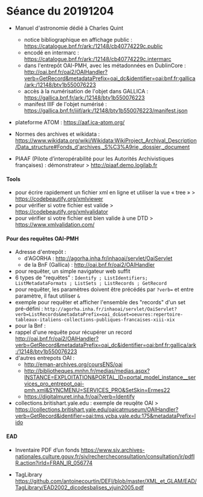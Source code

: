 # Séance du 20191204

* Manuel d'astronomie dédié à Charles Quint 
	* notice bibliographique en affichage public : https://catalogue.bnf.fr/ark:/12148/cb40774229c.public
	* encodé en intermarc : https://catalogue.bnf.fr/ark:/12148/cb40774229c.intermarc
	* dans l'entrepôt OAI-PMH, avec les métadonnées en DublinCore : http://oai.bnf.fr/oai2/OAIHandler?verb=GetRecord&metadataPrefix=oai_dc&identifier=oai:bnf.fr:gallica/ark:/12148/btv1b550076223
	* accès à la numérisation de l'objet dans GALLICA : https://gallica.bnf.fr/ark:/12148/btv1b550076223	
	* manifest IIIF de l'objet numérisé : https://gallica.bnf.fr/iiif/ark:/12148/btv1b550076223/manifest.json

* plateforme ATOM : https://aaf.ica-atom.org/
* Normes des archives et wikidata : https://www.wikidata.org/wiki/Wikidata:WikiProject_Archival_Description/Data_structure#Fonds_d'archives,_S%C3%A9rie,_dossier,_document 
* PIAAF (Pilote d’interopérabilité pour les Autorités Archivistiques françaises) : démonstrateur > http://piaaf.demo.logilab.fr

#### Tools
* pour écrire rapidement un fichier xml en ligne et utiliser la vue « tree » > https://codebeautify.org/xmlviewer
* pour vérifier si votre fichier est valide > https://codebeautify.org/xmlvalidator
* pour vérifier si votre fichier est bien valide à une DTD > https://www.xmlvalidation.com/


#### Pour des requêtes OAI-PMH
* Adresse d'entrepôt : 
  * d'AGORHA : http://agorha.inha.fr/inhaoai/servlet/OaiServlet
  * de la BnF (Gallica) : http://oai.bnf.fr/oai2/OAIHandler
* pour requêter, un simple navigateur web suffit 
* 6 types de "requêtes" : `Identify ; ListIdentifiers; ListMetadataFormats ; ListSets ; ListRecords ; GetRecord`
* pour requêter, les paramètres doivent être précédés par `?verb=` et entre paramètre, il faut utiliser `&`
* exemple pour requêter et afficher l'ensemble des "records" d'un set pré-défini : `http://agorha.inha.fr/inhaoai/servlet/OaiServlet?verb=ListRecords&metadataPrefix=oai_dc&set=oeuvres:repertoire-tableaux-italiens-collections-publiques-francaises-xiii-xix`
* pour la Bnf :
 * rappel d'une requête pour récupérer un record 
 http://oai.bnf.fr/oai2/OAIHandler?verb=GetRecord&metadataPrefix=oai_dc&identifier=oai:bnf.fr:gallica/ark:/12148/btv1b550076223
 * d'autres entrepots OAI : 
   * http://eman-archives.org/coursENS/oai
   * http://bibliotheques.mnhn.fr/medias/medias.aspx?INSTANCE=EXPLOITATION&PORTAL_ID=portal_model_instance__services_pro_entrepot_oai-pmh.xml&SYNCMENU=SERVICES_PRO&SetSkin=Ermes22
	* https://digitalmuret.inha.fr/oai?verb=Identify
* collections.britishart.yale.edu : exemple de reuqête OAI > https://collections.britishart.yale.edu/oaicatmuseum/OAIHandler?verb=GetRecord&identifier=oai:tms.ycba.yale.edu:175&metadataPrefix=lido   

#### EAD

* Inventaire PDF d’un fonds 
https://www.siv.archives-nationales.culture.gouv.fr/siv/rechercheconsultation/consultation/ir/pdfIR.action?irId=FRAN_IR_056774 

* TagLibrary
https://github.com/antoinecourtin/DEFI/blob/master/XML_et_GLAM/EAD/TagLibrary/EAD2002_dicodesbalises_vjuin2005.pdf


